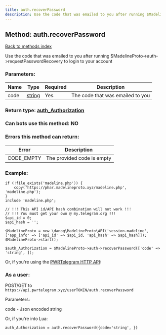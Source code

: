 ```yaml
---
title: auth.recoverPassword
description: Use the code that was emailed to you after running $MadelineProto->auth->requestPasswordRecovery to login to your account
---
```

## Method: auth.recoverPassword  
[Back to methods index](index.md)


Use the code that was emailed to you after running $MadelineProto->auth->requestPasswordRecovery to login to your account

### Parameters:

| Name     |    Type       | Required | Description |
|----------|---------------|----------|-------------|
|code|[string](../types/string.md) | Yes|The code that was emailed to you|


### Return type: [auth\_Authorization](../types/auth_Authorization.md)

### Can bots use this method: **NO**


### Errors this method can return:

| Error    | Description   |
|----------|---------------|
|CODE_EMPTY|The provided code is empty|


### Example:


```
if (!file_exists('madeline.php')) {
    copy('https://phar.madelineproto.xyz/madeline.php', 'madeline.php');
}
include 'madeline.php';

// !!! This API id/API hash combination will not work !!!
// !!! You must get your own @ my.telegram.org !!!
$api_id = 0;
$api_hash = '';

$MadelineProto = new \danog\MadelineProto\API('session.madeline', ['app_info' => ['api_id' => $api_id, 'api_hash' => $api_hash]]);
$MadelineProto->start();

$auth_Authorization = $MadelineProto->auth->recoverPassword(['code' => 'string', ]);
```

Or, if you're using the [PWRTelegram HTTP API](https://pwrtelegram.xyz):



### As a user:

POST/GET to `https://api.pwrtelegram.xyz/userTOKEN/auth.recoverPassword`

Parameters:

code - Json encoded string




Or, if you're into Lua:

```
auth_Authorization = auth.recoverPassword({code='string', })
```

